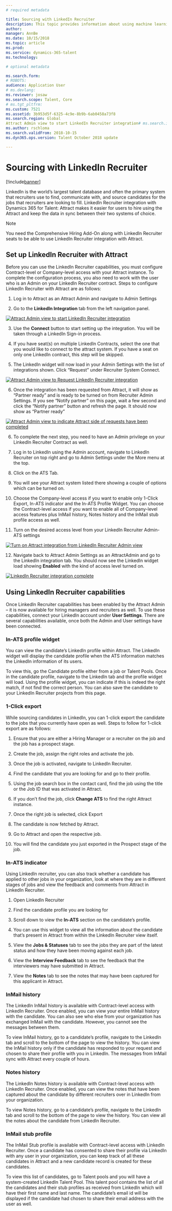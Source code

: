 ```yaml
---
# required metadata

title: Sourcing with LinkedIn Recruiter
description: This topic provides information about using machine learning to get job and job candidate recommendations.
author: 
manager: AnnBe
ms.date: 10/15/2018
ms.topic: article
ms.prod: 
ms.service: dynamics-365-talent
ms.technology: 

# optional metadata

ms.search.form: 
# ROBOTS: 
audience: Application User
# ms.devlang: 
ms.reviewer: josaw
ms.search.scope: Talent, Core
# ms.tgt_pltfrm: 
ms.custom: 7521
ms.assetid: 3b953d5f-6325-4c9e-8b9b-6ab0458a73f8
ms.search.region: Global
Attract Admin view to start LinkedIn Recruiter integration# ms.search.industry: 
ms.author: rschloma
ms.search.validFrom: 2018-10-15
ms.dyn365.ops.version: Talent October 2018 update

---
```


# Sourcing with LinkedIn Recruiter
[!include[banner](../includes/banner.md)]

LinkedIn is the world’s largest talent database and often the primary system that recruiters use to find, communicate with, and source candidates for the jobs that recruiters are looking to fill. LinkedIn Recruiter integration with Dynamics 365 for
Talent: Attract makes it easier for users to hire using the Attract and keep the data in sync between their two systems of choice.

> [!NOTE]
> You need the Comprehensive Hiring Add-On along with LinkedIn Recruiter seats
to be able to use LinkedIn Recruiter integration with Attract.

## Set up LinkedIn Recruiter with Attract 

Before you can use the LinkedIn Recruiter capabilities, you must configure Contract-level or Company-level access with your Attract instance. To complete the configuration process, you also need to work with the user who is an Admin on your LinkedIn Recruiter contract. Steps to configure LinkedIn Recruiter with Attract are as follows:

1.  Log in to Attract as an Attract Admin and navigate to Admin Settings

2.  Go to the **LinkedIn Integration** tab from the left navigation panel.

[![Attract Admin view to start LinkedIn Recruiter integration](./media/LinkedInConnect.png)](./media/LinkedInConnect.png)

3.  Use the **Connect** button to start setting up the integration. You will be
    taken through a LinkedIn Sign-in process.

4.  If you have seat(s) on multiple LinkedIn Contracts, select the one that you
    would like to connect to the attract system. If you have a seat on only one
    LinkedIn contract, this step will be skipped.

5.  The LinkedIn widget will now load in your Admin Settings with the list of
    integrations shown. Click “Request” under Recruiter System Connect.

[![Attract Admin view to Request LinkedIn Recruiter integration](./media/RequestLinkedInRSC.png)](./media/RequestLinkedInRSC.png)

6.  Once the integration has been requested from Attract, it will show as
    “Partner ready” and is ready to be turned on from Recruiter Admin Settings.
    If you see “Notify partner” on this page, wait a few second and click the
    “Notify partner” button and refresh the page. It should now show as “Partner
    ready”

[![Attract Admin view to indicate Attract side of requests have been completed](./media/PartnerReadyRSC.png)](./media/PartnerReadyRSC.png)

6.  To complete the next step, you need to have an Admin privilege on your
    LinkedIn Recruiter Contract as well.

7.  Log in to LinkedIn using the Admin account, navigate to LinkedIn Recruiter
    on top right and go to Admin Settings under the More menu at the top.

8.  Click on the ATS Tab.

9.  You will see your Attract system listed there showing a couple of options
    which can be turned on.

10. Choose the Company-level access if you want to enable only 1-Click Export,
    In-ATS indicator and the In-ATS Profile Widget. You can choose the
    Contract-level access if you want to enable all of Company-level access
    features plus InMail history, Notes history and the InMail stub profile
    access as well.

11.  Turn on the desired access level from your LinkedIn Recruiter Admin-ATS
    settings

[![Turn on Attract integration from LinkedIn Recruiter Admin view](./media/EnableRSC.png)](./media/EnableRSC.png)

12. Navigate back to Attract Admin Settings as an AttractAdmin and go to the
    LinkedIn integration tab. You should now see the LinkedIn widget load
    showing **Enabled** with the kind of access level turned on.

[![LinkedIn Recruiter integration complete](./media/RSCSetupComplete.png)](./media/RSCSetupComplete.png)

## Using LinkedIn Recruiter capabilities

Once LinkedIn Recruiter capabilities has been enabled by the Attract Admin – it
is now available for hiring managers and recruiters as well. To use these
capabilities, connect your LinkedIn account under **User Settings**. There are
several capabilities available, once both the Admin and User settings have been
connected.

### In-ATS profile widget

You can view the candidate’s LinkedIn profile within Attract. The LinkedIn
widget will display the candidate profile when the ATS information matches the
LinkedIn information of its users.

To view this, go the Candidate profile either from a job or Talent Pools. Once
in the candidate profile, navigate to the LinkedIn tab and the profile widget
will load. Using the profile widget, you can indicate if this is indeed the
right match, if not find the correct person. You can also save the candidate to
your LinkedIn Recruiter projects from this page.

### 1-Click export 

While sourcing candidates in LinkedIn, you can 1-click export the candidate to
the jobs that you currently have open as well. Steps to follow for 1-click
export are as follows:

1.  Ensure that you are either a Hiring Manager or a recruiter on the job and
    the job has a prospect stage.

2.  Create the job, assign the right roles and activate the job.

3.  Once the job is activated, navigate to LinkedIn Recruiter.

4.  Find the candidate that you are looking for and go to their profile.

5.  Using the job search box in the contact card, find the job using the title
    or the Job ID that was activated in Attract.

6.  If you don’t find the job, click **Change ATS** to find the right Attract
    instance.

7.  Once the right job is selected, click Export

8.  The candidate is now fetched by Attract.

9.  Go to Attract and open the respective job.

10. You will find the candidate you just exported in the Prospect stage of the
    job.

### In-ATS indicator 

Using LinkedIn recruiter, you can also track whether a candidate has applied to
other jobs in your organization, look at where they are in different stages of
jobs and view the feedback and comments from Attract in LinkedIn Recruiter.

1.  Open LinkedIn Recruiter

2.  Find the candidate profile you are looking for

3.  Scroll down to view the **In-ATS** section on the candidate’s profile.

4.  You can use this widget to view all the information about the candidate
    that’s present in Attract from within the LinkedIn Recruiter view itself.

5.  View the **Jobs & Statuses** tab to see the jobs they are part of the latest
    status and how they have been moving against each job.

6.  View the **Interview Feedback** tab to see the feedback that the interviewers
    may have submitted in Attract.

7.  View the **Notes** tab to see the notes that may have been captured for this
    applicant in Attract.

### InMail history

The LinkedIn InMail history is available with Contract-level access with
LinkedIn Recruiter. Once enabled, you can view your entire InMail history with the candidate. 
You can also see who else from your organization has exchanged InMail with the candidate. 
However, you cannot see the messages between them.

To view InMail history, go to a candidate’s profile, navigate to the LinkedIn
tab and scroll to the bottom of the page to view the history. You can view the
InMail history only if the candidate has responded to your request and chosen to
share their profile with you in LinkedIn. The messages from InMail sync with
Attract every couple of hours.

### Notes history 

The LinkedIn Notes history is available with Contract-level access with LinkedIn
Recruiter. Once enabled, you can view the notes that have been captured about
the candidate by different recruiters over in LinkedIn from your organization.

To view Notes history, go to a candidate’s profile, navigate to the LinkedIn tab
and scroll to the bottom of the page to view the history. You can view all the
notes about the candidate from LinkedIn Recruiter.

### InMail stub profile

The InMail Stub profile is available with Contract-level access with LinkedIn
Recruiter. Once a candidate has consented to share their profile via LinkedIn
with any user in your organization, you can keep track of all these candidates
in Attract and a new candidate record is created for these candidates.

To view this list of candidates, go to Talent pools and you will have a
system-created LinkedIn Talent Pool. This talent pool contains the list of all
the candidates and their stub profiles as received from LinkedIn which will have
their first name and last name. The candidate’s email id will be displayed if
the candidate had chosen to share their email address with the user as well.
